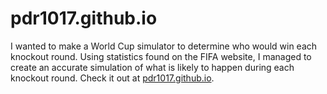 pdr1017.github.io
=================
I wanted to make a World Cup simulator to determine who would win each knockout round. Using statistics found on the FIFA website, I managed to create an accurate simulation of what is likely to happen during each knockout round.
Check it out at <a href="pdr1017.github.io">pdr1017.github.io</a>.
